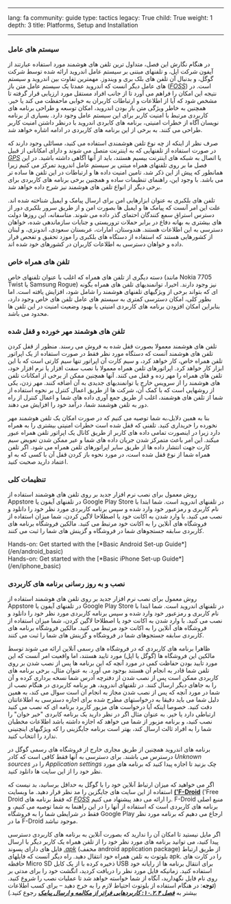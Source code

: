 

---

lang: fa
community: guide
type: tactics
legacy: True
child: True
weight: 1
depth: 3
title: Platforms, Setup and Installation

---

### سیستم های عامل ###

در هنگام نگارش این فصل، متداول ترین تلفن های هوشمند مورد استفاده عبارتند از آیفون شرکت اپل، و تلفنهای مبتنی بر سیستم عامل اندروید ارائه شده توسط شرکت گوگل، و بدنبال آن تلفن های بلک بری و ویندوز.  مهمترین تفاوت بین اندروید و سیستم های عامل دیگر انست که اندروید عمدتا یک سیستم عامل متن باز ([*FOSS*](Glossary#FOSS)) است.  در نتیجه این امکان را فراهم می آورد تا از جانب افراد مستقل مورد ارزیابی قرار گرفته تا مشخص شود که آیا از اطلاعات و ارتباطات کاربران به خوابی ماحفظت می کند یا خیر.  همچنین به خاطر ویژگی متن باز بودن اندروید، امکان توسعه و طراحی برنامه های کاربردی مرتبط با امنیت کاربر برای این سیستم عامل وجود دارد.  بسیاری از برنامه نویسان آگاه از خطرات امنیتی، برنامه های کابردی اندروید با درنظر داشتن امنیت کاربر طراحی می کنند.  به برخی از این برنامه های کاربردی در ادامه اشاره خواهد شد.

صرف نظر از اینکه از چه نوع تلفن هوشمندی استفاده می کنید، مسائلی وجود دارند که در صورت استفاده از تلفنهایی که به اینترنت متصل می شوند و دارای امکاناتی از قبیل [*GPS*](glossary#GPS) یا اتصال به شبکه های اینترنت بیسیم هستند، باید از آنها آگاهی داشته باشید.  در این فصل ما بر روی تلفنهای همراه مبتنی بر سیستم عامل اندروید تمرکز می کنیم زیرا همانطور که پیش از این ذکر شد، تامین امنیت داده ها و ارتباطات در این تلفن ها ساده تر می باشد.  با وجود این، راهنمای تنظیمات ساده و همچنین برخی برنامه های کاربردی برای برخی دیگر از انواع تلفن های هوشمند نیز شرح داده خواهد شد. 

تلفن های بلکبری به عنوان ابزارهایی امن برای ارسال پیامک و ایمیل شناخته شده اند.  علت این امر آنست که پیامک ها و ایمیل ها بصورت امن و از طریق سرور بلکبری دور از دسترس استراق سمع کنندگان احتمای گذر داده می شوند.  متاسفانه، این روزها دولت های بیشتری به بهانه دفاع در برابر حملات تروریستی و جنایات سازماندهی شده، خواهان دسترسی به این اطلاعات هستند.  هندوستان، امارات، عربستان سعودی، اندونزی، و لبنان از کشورهایی هستند که استفاده از دستگاه های بلکبری را موزد تحقیق و تفحص قرار داده و خواهان دسترسی به اطلاعات کاربران در کشورهای خود شده اند.


### تلفن های همراه خاص ###

دسته دیگری از تلفن های همراه که اغلب با عنوان تلفنهای خاص (مانند Nokia 7705 Twist یا Samsung Rogue) نیز وجود دارند.  اخیرا، توانمندیهای تلفن های همراه بگونه ای که بتواند برخی از ویژگیهای تلفنهای هوشمند را شامل شود، افزایش یافته است.  اما بطور کلی، امکان دسترسی کمتری به سیستم های عامل تلفن های خاص وجود دارد، بنابراین امکان افزودن برنامه های کاربردی امنیتی یا بهبود وضعیت امنیت در این تلفن ها محدود می باشد.


### تلفن های هوشمند مهر خورده و قفل شده ###

تلفن های هوشمند معمولا بصورت قفل شده به فروش می رسند.  منظور از قفل کردن تلفن های هوشمند آنست که دستگاه مورد نظر فقط در صورت استفاده از یک اپراتور تلفن همراه خاص، کار خواهد کرد، و سیم کارت آن اپراتور تنها سیم کارتی است که با این ابزار کار خواهد کرد.  اپراتورهای تلفن همراه معمولا با نصب سفت افزار یا نرم افزار خود، تلفن های همراه را مهر زده و قفل می کنند.  آنها همچنین ممکن از برخی از امکانات تلفن های هوشمند را از سرویس خارج یا توانمندیهای جدیدی به آن اضافه کنند.  مهر زدن، یکی از روشهایی است که با کمک آن، شرکت ها از طریق اعمال کنترل بر نحوه استفاده از شما از تلفن های هوشمند، اغلب از طریق جمع آوری داده های شما و اعمال کنترل از راه دور به تلفن هوشمند شما، درآمد خود را افزایش می دهند.

بنا به همین دلایل،‌به شما توصیه می کنیم که در صورت امکان یک تلفن هوشمند مهر نخورده را خریداری کنید.  تلفنی که قفل شده است خطرات امنیتی بیشتری را به همراه دارد زیرا در اینصورت تمامی داده های کاربر از طریق کانال یک اپراتور تلفن همراه عبور میکند.  این امر باعث متمرکز شدن جریان داده های شما و عیر ممکن شدن تعویض سیم کارت جهت انتشار داده ها از طریق سایر اپراتورهای تلفن همراه می شود.  اگر تلفن همراه شما از نوع قفل شده است، در مورد نحوه باز کردن قفل آن با کسی که به او اعتماد دارید صحبت کنید.  


### تنظیمات کلی ###

روش معمول برای نصب نرم افزار جدید بر روی تلفن های هوشمند استفاده از Appstore در تلفنهای آیفون یا Google Play Store در تلفنهای اندروید است.  شما ابتدا با نام کاربری و رمزعبور خود وارد شده و سپس برنامه کاربردی مورد نظر خود را دانلود و نصب می کنید.  با وارد شدن به اکانت خود یا اصطلاحا لاگین کردن، شما میزان استفاده از فروشگاه های آنلاین را به اکانت خود مرتبط می کنید.  مالکین فروشگاه برنامه های کاربردی سابقه جستجوهای شما در فروشگاه و گزینش های شما را ثبت می کنند.

<div class=getstarted markdown=1>
Hands-on: Get started with the [*Basic Android Set-up Guide*](/en/android_basic)
</div>

<div class=getstarted markdown=1>
Hands-on: Get started with the [*Basic iPhone Set-up Guide*](/en/iphone_basic)
</div>

### نصب و به روز رسانی برنامه های کاربردی ###

روش معمول برای نصب نرم افزار جدید بر روی تلفن های هوشمند استفاده از Appstore در تلفنهای آیفون یا Google Play Store در تلفنهای اندروید است.  شما ابتدا با نام کاربری و رمزعبور خود وارد شده و سپس برنامه کاربردی مورد نظر خود را دانلود و نصب می کنید.  با وارد شدن به اکانت خود یا اصطلاحا لاگین کردن، شما میزان استفاده از فروشگاه های آنلاین را به اکانت خود مرتبط می کنید.  مالکین فروشگاه برنامه های کاربردی سابقه جستجوهای شما در فروشگاه و گزینش های شما را ثبت می کنند.

ظاهرا برنامه های کاربردی که در فروشگاه های رسمی آنلاین ارائه می شوند توسط مالکین این فروشگاه ها (گوگل یا اپل) مورد تایید هستند، اما واقعیت امر آنست که این مورد تایید بودن حفاظت کمی در مورد آنچه که این برنامه ها پس از نصب شدن بر روی تلفن شما قادر به انجام آن هستند بوجود می آورد.  به عنوان مثال، برخی برنامه های کاربردی ممکن است پس از نصب شدن از دفترچه آدرس شما نسخه برداری کرده و آن را به جاهای دیگر ارسال کنند.  در تلفنهای اندروید، هر برنامه کاربردی در هنگام نصب از شما در مورد آنچه که پس از نصب شدن مجاز به انجام آن است سوال می کند، به همین دلیل شما می باید دقیقا به درخواستهای مطرح شده برای اجازه دسترسی به اطلاعاتتان دقت کنید.  خصوصا اینکه آیا درخواست های مزبور کاربرد برنامه ای که نصب می کنید ارتباطی دارد یا خیر.  به عنوان مثال اگر در نظر دارید یک برنامه کابردی "خبر خوان" را نصب کنید، و برنامه مزبور از شما می خواهد که اجازه داشته باشد اطلاعات مخطبان شما را به افراد ثالث ارسال کند، بهتر است برنامه جایگزینی را که ویژگیهای اینچنینی ندارد را انتخاب کنید.

برنامه های اندروید همچنین از طریق مجاری خارج از فروشگاه های رسمی گوگل در درسترس می باشند.  برای دسترسی به آنها فقط کافی است که کادر *Unknown sources* را در *Application settings*  چک بزنید تا اجازه پیدا کنید که برنامه های مورد نظر خود را از این سایت ها دانلود کنید.

اگر می خواهید که میزان ارتباط آنلاین خود را با گوگل به حداقل برسانید، بد نیست که استفاده از این سایت های جایگزین را مد نظر قرار دهید.  ما وبسایت  [**('F-Droid**](http://f-droid.org) ('Free Droid که فقط برنامه های [*FOSS*](glossary#FOSS) را ارائه می دهد پیشنهاد می کنیم.  F-Droid منبع اصلی برنامه های کاربردی است که استفاده از آنها را در این راهنما به شما توصیه می کنیم، و فقط در شرایطی شما را به فروشگاه Google Play ارجاع می دهیم که برنامه مورد نظر ما در F-Droid موجود نباشد.

اگر مایل نیستید تا امکان آن را ندارید که بصورت آنلاین به برنامه های کاربردی دسترسی پیدا کنید، می توانید برنامه های مورد نظر خود را از تلفن همراه یک کاربر دیگر با ارسال فایل های دارای پسوند [*.apk*](/en/glossary#apk) (مخفف android application package) از طریق ارتباط بلوتوث به تلفن همراه خود انتقال دهید.  راه دیگر آنست که فایلهای apk. را در کارت های حافظه Micro SD ذخیره کرده با از یک کابل USB برای انتقال برنامه ها از رایانه خود استفاده کنید.  زمانیکه فایل مورد نظر را دریافت کردید، انگشت خود را برای مدتی بر روی نام فایل نگهدارید، آنگاه از شما خواسته خواهد شد تا عملیات نصب را شروع کنید.  (**توجه**:  در هنگام استفاده از بلوتوث احتیاط لازم را به خرج دهید – برای کسب اطلاعات بیشتر به [***فصل ۱۰.۲.۴: کاربردهایی فراتر از مکالمه و ارسال پیامک***](/en/chapter_10_2_4) رجوع کنید.)

